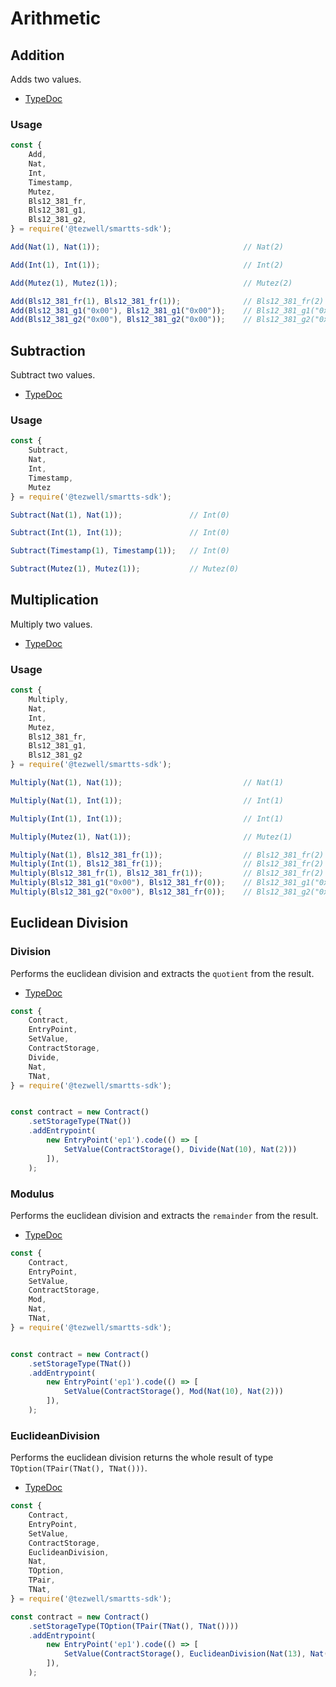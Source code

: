 # Arithmetic

## Addition

Adds two values.

- [TypeDoc](https://romarq.github.io/smartts-sdk/api/modules/expression.html#Add-1)

### Usage

```ts
const {
    Add,
    Nat,
    Int,
    Timestamp,
    Mutez,
    Bls12_381_fr,
    Bls12_381_g1,
    Bls12_381_g2,
} = require('@tezwell/smartts-sdk');

Add(Nat(1), Nat(1));                                // Nat(2)

Add(Int(1), Int(1));                                // Int(2)

Add(Mutez(1), Mutez(1));                            // Mutez(2)

Add(Bls12_381_fr(1), Bls12_381_fr(1));              // Bls12_381_fr(2)
Add(Bls12_381_g1("0x00"), Bls12_381_g1("0x00"));    // Bls12_381_g1("0x00")
Add(Bls12_381_g2("0x00"), Bls12_381_g2("0x00"));    // Bls12_381_g2("0x00")
```

## Subtraction

Subtract two values.

- [TypeDoc](https://romarq.github.io/smartts-sdk/api/modules/expression.html#Subtract-1)

### Usage

```ts
const {
    Subtract,
    Nat,
    Int,
    Timestamp,
    Mutez
} = require('@tezwell/smartts-sdk');

Subtract(Nat(1), Nat(1));               // Int(0)

Subtract(Int(1), Int(1));               // Int(0)

Subtract(Timestamp(1), Timestamp(1));   // Int(0)

Subtract(Mutez(1), Mutez(1));           // Mutez(0)
```

## Multiplication

Multiply two values.

- [TypeDoc](https://romarq.github.io/smartts-sdk/api/modules/expression.html#Multiply-1)

### Usage

```ts
const {
    Multiply,
    Nat,
    Int,
    Mutez,
    Bls12_381_fr,
    Bls12_381_g1,
    Bls12_381_g2
} = require('@tezwell/smartts-sdk');

Multiply(Nat(1), Nat(1));                           // Nat(1)

Multiply(Nat(1), Int(1));                           // Int(1)

Multiply(Int(1), Int(1));                           // Int(1)

Multiply(Mutez(1), Nat(1));                         // Mutez(1)

Multiply(Nat(1), Bls12_381_fr(1));                  // Bls12_381_fr(2)
Multiply(Int(1), Bls12_381_fr(1));                  // Bls12_381_fr(2)
Multiply(Bls12_381_fr(1), Bls12_381_fr(1));         // Bls12_381_fr(2)
Multiply(Bls12_381_g1("0x00"), Bls12_381_fr(0));    // Bls12_381_g1("0x00")
Multiply(Bls12_381_g2("0x00"), Bls12_381_fr(0));    // Bls12_381_g2("0x00")
```

## Euclidean Division

### Division

Performs the euclidean division and extracts the `quotient` from the result.

- [TypeDoc](https://romarq.github.io/smartts-sdk/api/modules/expression.html#Divide-1)

```ts
const {
    Contract,
    EntryPoint,
    SetValue,
    ContractStorage,
    Divide,
    Nat,
    TNat,
} = require('@tezwell/smartts-sdk');


const contract = new Contract()
    .setStorageType(TNat())
    .addEntrypoint(
        new EntryPoint('ep1').code(() => [
            SetValue(ContractStorage(), Divide(Nat(10), Nat(2)))
        ]),
    );
```

### Modulus

Performs the euclidean division and extracts the `remainder` from the result.

- [TypeDoc](https://romarq.github.io/smartts-sdk/api/modules/expression.html#Divide-1)

```ts
const {
    Contract,
    EntryPoint,
    SetValue,
    ContractStorage,
    Mod,
    Nat,
    TNat,
} = require('@tezwell/smartts-sdk');


const contract = new Contract()
    .setStorageType(TNat())
    .addEntrypoint(
        new EntryPoint('ep1').code(() => [
            SetValue(ContractStorage(), Mod(Nat(10), Nat(2)))
        ]),
    );
```

### EuclideanDivision

Performs the euclidean division returns the whole result of type `TOption(TPair(TNat(), TNat()))`.

- [TypeDoc](https://romarq.github.io/smartts-sdk/api/modules/expression.html#EuclideanDivision)

```ts
const {
    Contract,
    EntryPoint,
    SetValue,
    ContractStorage,
    EuclideanDivision,
    Nat,
    TOption,
    TPair,
    TNat,
} = require('@tezwell/smartts-sdk');

const contract = new Contract()
    .setStorageType(TOption(TPair(TNat(), TNat())))
    .addEntrypoint(
        new EntryPoint('ep1').code(() => [
            SetValue(ContractStorage(), EuclideanDivision(Nat(13), Nat(3)))
        ]),
    );
```
